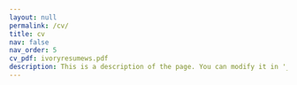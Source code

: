 ```yaml
---
layout: null
permalink: /cv/
title: cv
nav: false
nav_order: 5
cv_pdf: ivoryresumews.pdf
description: This is a description of the page. You can modify it in '_pages/cv.md'. You can also change or remove the top pdf download button.
---
```

